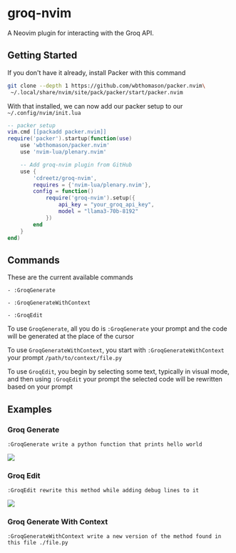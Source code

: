 # groq-nvim

A Neovim plugin for interacting with the Groq API.

## Getting Started

If you don't have it already, install Packer with this command

```sh
git clone --depth 1 https://github.com/wbthomason/packer.nvim\
 ~/.local/share/nvim/site/pack/packer/start/packer.nvim
```

With that installed, we can now add our packer setup to our `~/.config/nvim/init.lua`

```lua
-- packer setup
vim.cmd [[packadd packer.nvim]]
require('packer').startup(function(use)
    use 'wbthomason/packer.nvim'
    use 'nvim-lua/plenary.nvim'

    -- Add groq-nvim plugin from GitHub
    use {
        'cdreetz/groq-nvim',
        requires = {'nvim-lua/plenary.nvim'},
        config = function()
            require('groq-nvim').setup({
                api_key = "your_groq_api_key",
                model = "llama3-70b-8192"
            })
        end
    }
end)
```

## Commands

These are the current available commands

```vim
- :GroqGenerate

- :GroqGenerateWithContext

- :GroqEdit
```

To use `GroqGenerate`, all you do is `:GroqGenerate` your prompt and the code will be generated at the place of the cursor

To use `GroqGenerateWithContext`, you start with `:GroqGenerateWithContext` your prompt `/path/to/context/file.py`

To use `GroqEdit`, you begin by selecting some text, typically in visual mode, and then using `:GroqEdit` your prompt the selected code will be rewritten based on your prompt

## Examples

### Groq Generate

```vim
:GroqGenerate write a python function that prints hello world
```

![](https://github.com/cdreetz/groq-nvim/blob/master/public/GroqGenerateGif.gif)

### Groq Edit

```vim
:GroqEdit rewrite this method while adding debug lines to it
```

![](https://github.com/cdreetz/groq-nvim/blob/master/public/GroqEditGif.gif)

### Groq Generate With Context

```vim
:GroqGenerateWithContext write a new version of the method found in this file ./file.py
```
